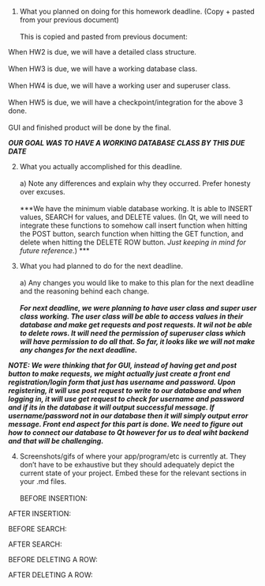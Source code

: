 1) What you planned on doing for this homework deadline. (Copy + pasted from your previous document)<br />  
This is copied and pasted from previous document: <br />  

When HW2 is due, we will have a detailed class structure.<br />  
When HW3 is due, we will have a working database class.<br />  
When HW4 is due, we will have a working user and superuser class.<br />  
When HW5 is due, we will have a checkpoint/integration for the above 3 done.<br />  
GUI and finished product will be done by the final.<br />  

***OUR GOAL WAS TO HAVE A WORKING DATABASE CLASS BY THIS DUE DATE***<br />  

2) What you actually accomplished for this deadline. <br />  
a) Note any differences and explain why they occurred. Prefer honesty over excuses.<br />  
***We have the minimum viable database working. It is able to INSERT values, SEARCH for values, and DELETE values. (In Qt, we will need to integrate these functions to somehow call insert function when hitting the POST button, search function when hitting the GET function, and delete when hitting the DELETE ROW button. *Just keeping in mind for future reference.*) ***

3) What you had planned to do for the next deadline.<br />  
a) Any changes you would like to make to this plan for the next deadline and the
reasoning behind each change.<br />  
***For next deadline, we were planning to have user class and super user class working. The user class will be able to access values in their database and make get requests and post requests. It wil not be able to delete rows. It will need the permission of superuser class which will have permission to do all that. So far, it looks like we will not make any changes for the next deadline.***

***NOTE: We were thinking that for GUI, instead of having get and post button to make requests, we might actually just create a front end registration/login form that just has username and password. Upon registering, it will use post request to write to our database and when logging in, it will use get request to check for username and password and if its in the database it will output successful message. If username/password not in our database then it will simply output error message. Front end aspect for this part is done.  We need to figure out how to connect our database to Qt however for us to deal wiht backend and that will be challenging.*** 

4) Screenshots/gifs of where your app/program/etc is currently at. They don’t have to be exhaustive but they should adequately depict the current state of your project. Embed these for the relevant sections in your .md files. <br />  
BEFORE INSERTION:<br />  



AFTER INSERTION:<br />  

BEFORE SEARCH:<br />  

AFTER SEARCH:<br />  

BEFORE DELETING A ROW:<br />  

AFTER DELETING A ROW:<br />  





